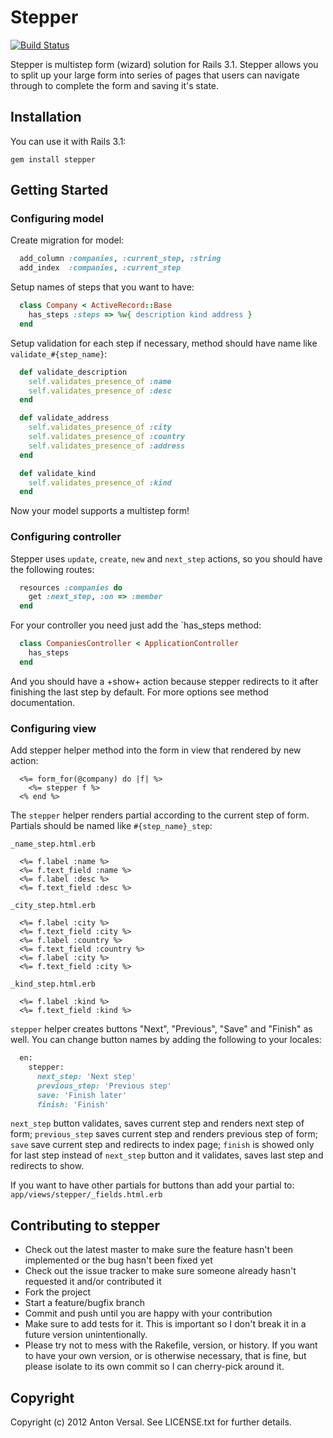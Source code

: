 # Stepper

[![Build Status](https://secure.travis-ci.org/antonversal/stepper.png)](http://travis-ci.org/antonversal/stepper)

Stepper is multistep form (wizard) solution for Rails 3.1.
Stepper allows you to split up your large form into series of pages that users can navigate through to complete the form and saving it's state.

## Installation

You can use it with Rails 3.1:

`gem install stepper`

## Getting Started

### Configuring model

Create migration for model:

```ruby
  add_column :companies, :current_step, :string
  add_index  :companies, :current_step
```

Setup names of steps that you want to have:

```ruby
  class Company < ActiveRecord::Base
    has_steps :steps => %w{ description kind address }
  end
```

Setup validation for each step if necessary, method should have name like `validate_#{step_name}`:

```ruby
  def validate_description
    self.validates_presence_of :name
    self.validates_presence_of :desc
  end

  def validate_address
    self.validates_presence_of :city
    self.validates_presence_of :country
    self.validates_presence_of :address
  end

  def validate_kind
    self.validates_presence_of :kind
  end
```

Now your model supports a multistep form!

### Configuring controller

Stepper uses `update`, `create`, `new` and `next_step` actions, so you should have the following routes:

```ruby
  resources :companies do
    get :next_step, :on => :member
  end
```

For your controller you need just add the `has_steps method:

```ruby
  class CompaniesController < ApplicationController
    has_steps
  end
```

And you should have a +show+ action because stepper redirects to it after finishing the last step by default. For more options see method documentation.

### Configuring view

Add stepper helper method into the form in view that rendered by new action:

```erb
  <%= form_for(@company) do |f| %>
    <%= stepper f %>
  <% end %>
```

The `stepper` helper renders partial according to the current step of form. Partials should be named like `#{step_name}_step`:

`_name_step.html.erb`

```erb
  <%= f.label :name %>
  <%= f.text_field :name %>
  <%= f.label :desc %>
  <%= f.text_field :desc %>
```

`_city_step.html.erb`

```erb
  <%= f.label :city %>
  <%= f.text_field :city %>
  <%= f.label :country %>
  <%= f.text_field :country %>
  <%= f.label :city %>
  <%= f.text_field :city %>
```

`_kind_step.html.erb`

```erb
  <%= f.label :kind %>
  <%= f.text_field :kind %>
```

`stepper` helper creates buttons "Next", "Previous", "Save" and "Finish" as well. You can change button names by adding the following to your locales:

```ruby
  en:
    stepper:
      next_step: 'Next step'
      previous_step: 'Previous step'
      save: 'Finish later'
      finish: 'Finish'
```

`next_step` button validates, saves current step and renders next step of form;
`previous_step` saves current step and renders previous step of form;
`save` save current step and redirects to index page;
`finish` is showed only for last step instead of `next_step` button and it validates, saves last step and redirects to show.

If you want to have other partials for buttons than add your partial to: `app/views/stepper/_fields.html.erb`

## Contributing to stepper
 
* Check out the latest master to make sure the feature hasn't been implemented or the bug hasn't been fixed yet
* Check out the issue tracker to make sure someone already hasn't requested it and/or contributed it
* Fork the project
* Start a feature/bugfix branch
* Commit and push until you are happy with your contribution
* Make sure to add tests for it. This is important so I don't break it in a future version unintentionally.
* Please try not to mess with the Rakefile, version, or history. If you want to have your own version, or is otherwise necessary, that is fine, but please isolate to its own commit so I can cherry-pick around it.

## Copyright

Copyright (c) 2012 Anton Versal. See LICENSE.txt for
further details.

